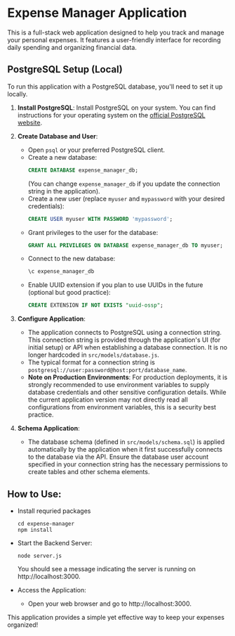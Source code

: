 # Expense Manager Application
This is a full-stack web application designed to help you track and manage your personal expenses. It features a user-friendly interface for recording daily spending and organizing financial data.

## PostgreSQL Setup (Local)

To run this application with a PostgreSQL database, you'll need to set it up locally.

1.  **Install PostgreSQL**:
    Install PostgreSQL on your system. You can find instructions for your operating system on the [official PostgreSQL website](https://www.postgresql.org/download/).

2.  **Create Database and User**:
    *   Open `psql` or your preferred PostgreSQL client.
    *   Create a new database:
        ```sql
        CREATE DATABASE expense_manager_db;
        ```
        (You can change `expense_manager_db` if you update the connection string in the application).
    *   Create a new user (replace `myuser` and `mypassword` with your desired credentials):
        ```sql
        CREATE USER myuser WITH PASSWORD 'mypassword';
        ```
    *   Grant privileges to the user for the database:
        ```sql
        GRANT ALL PRIVILEGES ON DATABASE expense_manager_db TO myuser;
        ```
    *   Connect to the new database:
        ```sql
        \c expense_manager_db
        ```
    *   Enable UUID extension if you plan to use UUIDs in the future (optional but good practice):
        ```sql
        CREATE EXTENSION IF NOT EXISTS "uuid-ossp";
        ```

3.  **Configure Application**:
    *   The application connects to PostgreSQL using a connection string. This connection string is provided through the application's UI (for initial setup) or API when establishing a database connection. It is no longer hardcoded in `src/models/database.js`.
    *   The typical format for a connection string is `postgresql://user:password@host:port/database_name`.
    *   **Note on Production Environments**: For production deployments, it is strongly recommended to use environment variables to supply database credentials and other sensitive configuration details. While the current application version may not directly read all configurations from environment variables, this is a security best practice.

4.  **Schema Application**:
    *   The database schema (defined in `src/models/schema.sql`) is applied automatically by the application when it first successfully connects to the database via the API. Ensure the database user account specified in your connection string has the necessary permissions to create tables and other schema elements.

## How to Use:
- Install requried packages
    ```
    cd expense-manager
    npm install
    ```
- Start the Backend Server:
    ```
    node server.js
    ```
    You should see a message indicating the server is running on http://localhost:3000.

- Access the Application:
    - Open your web browser and go to http://localhost:3000.

This application provides a simple yet effective way to keep your expenses organized!

